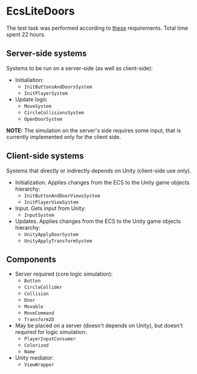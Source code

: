 # EcsLiteDoors

The test task was performed according to [these](https://docs.google.com/document/d/1huX_UQjfb0f4OxgBPL4UXwpWuFNWQexld0mJrop7N8M/edit) requirements. Total time spent 22 hours.

## Server-side systems

Systems to be run on a server-side (as well as client-side):
- Initialiation:
  - `InitButtonsAndDoorsSystem`
  - `InitPlayerSystem`
- Update logic
  - `MoveSystem`
  - `CircleCollisionsSystem`  
  - `OpenDoorSystem`

__NOTE:__ The simulation on the server's side requires some input, that is currently implemented only for the client side.


## Client-side systems

Systems that directly or indirectly depends on Unity (client-side use only). 
- Initialization. Applies changes from the ECS to the Unity game objects hierarchy:
  - `InitButtonAndDoorViewsSystem`
  - `InitPlayerViewSystem`
- Input. Gets input from Unity:
  - `InputSystem`
- Updates. Applies changes from the ECS to the Unity game objects hierarchy:
  - `UnityApplyDoorSystem`
  - `UnityApplyTransformSystem`

## Components

- Server required (core logic simulation):
  - `Button`
  - `CircleCollider`
  - `Collision`
  - `Door`
  - `Movable`
  - `MoveCommand`
  - `Transform2D`
- May be placed on a server (doesn't depends on Unity), but doesn't required for logic simulation:
  - `PlayerInputConsumer`
  - `Colorized`
  - `Name`
- Unity mediator:
  - `ViewWrapper`
